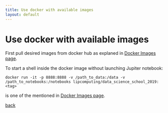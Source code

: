 ```yaml
---
title: Use docker with available images
layout: default
---
```


# Use docker with available images

First pull desired images from docker hub as explaned in [Docker Images page](./docker_images.html).

To start a shell inside the docker image without launching Jupiter notebook:

```
docker run -it -p 8888:8888 -v /path_to_data:/data -v /path_to_notebooks:/notebooks lipcomputing/data_science_school_2019:<tag>
```

<tag> is one of the mentioned in [Docker Images page](./docker_images.html).

[back](./)